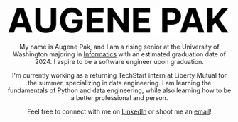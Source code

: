 <div align="center">
<img src="AUGENE%20PAK.svg">

My name is Augene Pak, and I am a rising senior at the University of Washington majoring in [Informatics](https://ischool.uw.edu/programs/informatics) with an estimated graduation date of 2024. I aspire to be a software engineer upon graduation.

I'm currently working as a returning TechStart intern at Liberty Mutual for the summer, specializing in data engineering. I am learning the fundamentals of Python and data engineering, while also learning how to be a better professional and person.

Feel free to connect with me on [LinkedIn](https://www.linkedin.com/in/augenepak/) or shoot me an [email](mailto:augene.pak@gmail.com)!
</div>